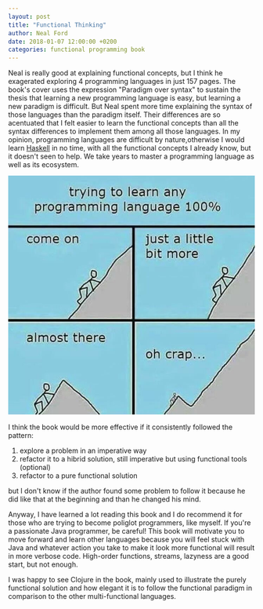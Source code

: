 ```yaml
---
layout: post
title: "Functional Thinking"
author: Neal Ford
date: 2018-01-07 12:00:00 +0200
categories: functional programming book
---
```


Neal is really good at explaining functional concepts, but I think he exagerated exploring 4 programming languages in just 157 pages. The book's cover uses the expression "Paradigm over syntax" to sustain the thesis that learning a new programming language is easy, but learning a new paradigm is difficult. But Neal spent more time explaining the syntax of those languages than the paradigm itself. Their differences are so acentuated that I felt easier to learn the functional concepts than all the syntax differences to implement them among all those languages. In my opinion, programming languages are difficult by nature,otherwise I would learn [Haskell] in no time, with all the functional concepts I already know, but it doesn't seen to help. We take years to master a programming language as well as its ecosystem.

![Learning a programming language](/images/posts/programming.jpg)

I think the book would be more effective if it consistently followed the pattern:

1. explore a problem in an imperative way
2. refactor it to a hibrid solution, still imperative but using functional tools (optional)
3. refactor to a pure functional solution

but I don't know if the author found some problem to follow it because he did like that at the beginning and than he changed his mind.

Anyway, I have learned a lot reading this book and I do recommend it for those who are trying to become poliglot programmers, like myself. If you're a passionate Java programmer, be careful! This book will motivate you to move forward and learn other languages because you will feel stuck with Java and whatever action you take to make it look more functional will result in more verbose code. High-order functions, streams, lazyness are a good start, but not enough.

I was happy to see Clojure in the book, mainly used to illustrate the purely functional solution and how elegant it is to follow the functional paradigm in comparison to the other multi-functional languages.

[Haskell]: https://www.haskell.org
